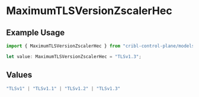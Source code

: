 # MaximumTLSVersionZscalerHec

## Example Usage

```typescript
import { MaximumTLSVersionZscalerHec } from "cribl-control-plane/models/operations";

let value: MaximumTLSVersionZscalerHec = "TLSv1.3";
```

## Values

```typescript
"TLSv1" | "TLSv1.1" | "TLSv1.2" | "TLSv1.3"
```